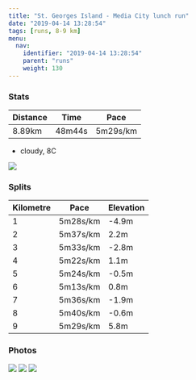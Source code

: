 ```yaml
---
title: "St. Georges Island - Media City lunch run"
date: "2019-04-14 13:28:54"
tags: [runs, 8-9 km]
menu:
  nav:
    identifier: "2019-04-14 13:28:54"
    parent: "runs"
    weight: 130
---
```


### Stats

| Distance | Time | Pace |
|----------|------|------|
|8.89km|48m44s|5m29s/km|

- cloudy, 8C

<img src='https://maps.googleapis.com/maps/api/staticmap?maptype=roadmap&path=enc:gqjeIpyyLpGbK~EdArNdZzGb_@tBx^mAfAk@zLuEMyMbz@sC`JaEmAsD|N}F_DoGfO_DgFsDcYaGiSAq^jCwHxDvCpKzp@vO_ATgGqDc\bDuFAyByDmQtNwDrAmYq@_GyC}FpCmFyN_[wEyP&key=AIzaSyAfqMeaZ1CCJFGP5cWud__oZnT_Pybg-1M&size=800x800&markers=color:yellow|label:S|53.47108,-2.26729&markers=color:green|label:F|53.47192000000001,-2.2680900000000004'>

### Splits

| Kilometre | Pace | Elevation |
|------|------|-----------|
|1|5m28s/km|-4.9m|
|2|5m37s/km|2.2m|
|3|5m33s/km|-2.8m|
|4|5m22s/km|1.1m|
|5|5m24s/km|-0.5m|
|6|5m13s/km|0.8m|
|7|5m36s/km|-1.9m|
|8|5m40s/km|-0.6m|
|9|5m29s/km|5.8m|

### Photos
<img src='https://dgtzuqphqg23d.cloudfront.net/Jy4VsXup9MPis-EY6UcGkVq9ZlW7GAUPu4UquL6fU7I-576x768.jpg'>

<img src='https://dgtzuqphqg23d.cloudfront.net/0E6cznq1jyhOgnZd4A8PyUdR7WZhx-arObeBPB05SAE-576x768.jpg'>

<img src='https://dgtzuqphqg23d.cloudfront.net/qkz9RNdXlMZInTvi_j9Tt96vc1VhWcWfmFbTo9eBSzA-576x768.jpg'>
